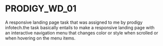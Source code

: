 # PRODIGY_WD_01

A responsive landing page task that was assigned to me by prodigy infotech.the task basically entails to make a responsive landing page with an interactive navigation menu that changes color or style when scrolled or when hovering on the menu items.
